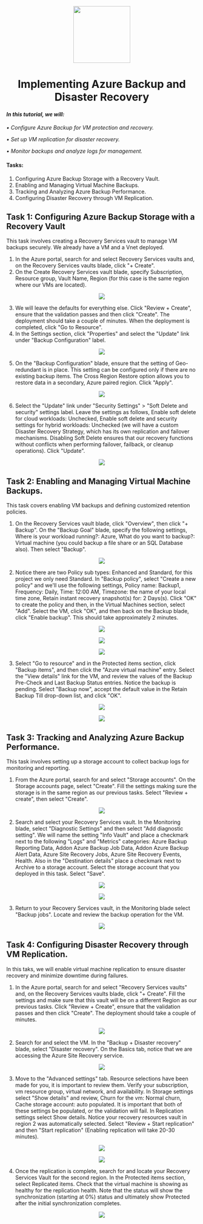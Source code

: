 <p align="center">
  <img src="https://github.com/user-attachments/assets/3735c0e1-2d24-4189-bf99-ea8d490f33c9" width="150" height="auto">
  <h1 align="center">Implementing Azure Backup and Disaster Recovery</h1>
</p>

#### *In this tutorial, we will:*
*•	Configure Azure Backup for VM protection and recovery.*

*•	Set up VM replication for disaster recovery.*

*•	Monitor backups and analyze logs for management.*

#### Tasks:
 1. Configuring Azure Backup Storage with a Recovery Vault.
 2. Enabling and Managing Virtual Machine Backups.
 3. Tracking and Analyzing Azure Backup Performance.
 4. Configuring Disaster Recovery through VM Replication.

## Task 1: Configuring Azure Backup Storage with a Recovery Vault

This task involves creating a Recovery Services vault to manage VM backups securely. We already have a VM and a Vnet deployed.

1.  In the Azure portal, search for and select Recovery Services vaults and, on the Recovery Services vaults blade, click "+ Create".
2.  On the Create Recovery Services vault blade, specify Subscription, Resource group, Vault Name, Region (for this case is the same region where our VMs are located).

<p align="center">
<img src="https://github.com/user-attachments/assets/d114e8db-17f1-4dae-8be7-132993f3bf57">
</p>

3.  We will leave the defaults for everything else. Click "Review + Create", ensure that the validation passes and then click "Create". The deployment should take a couple of minutes. When the deployment is completed, click "Go to Resource".
4. In the Settings section, click "Properties" and select the "Update" link under "Backup Configuration" label.

<p align="center">
<img src="https://github.com/user-attachments/assets/ccdf319b-8b95-4730-aa29-af10e9812ea9">
</p>

5. On the "Backup Configuration" blade, ensure that the setting of Geo-redundant is in place. This setting can be configured only if there are no existing backup items. The Cross Region Restore option allows you to restore data in a secondary, Azure paired region. Click "Apply".

<p align="center">
<img src="https://github.com/user-attachments/assets/75a6b592-2545-47ae-a537-90804c9d772e">
</p>

6.  Select the "Update" link under "Security Settings" > "Soft Delete and security" settings label. Leave the settings as follows, Enable soft delete for cloud workloads: Unchecked, Enable soft delete and security settings for hybrid workloads: Unchecked (we will have a custom Disaster Recovery Strategy, which has its own replication and failover mechanisms. Disabling Soft Delete ensures that our recovery functions without conflicts when performing failover, failback, or cleanup operations). Click "Update".

<p align="center">
<img src="https://github.com/user-attachments/assets/be87de72-456d-4ea5-bbdf-e1011ac9538d">
</p>

## Task 2: Enabling and Managing Virtual Machine Backups.

This task covers enabling VM backups and defining customized retention policies.

1.  On the Recovery Services vault blade, click "Overview", then click "+ Backup". On the "Backup Goal" blade, specify the following settings, Where is your workload running?: Azure, What do you want to backup?: Virtual machine (you could backup a file share or an SQL Database also). Then select "Backup".

<p align="center">
<img src="https://github.com/user-attachments/assets/511ab692-9c26-48f4-918d-591b587ee5c2">
</p>

2.  Notice there are two Policy sub types: Enhanced and Standard, for this project we only need Standard. In "Backup policy", select "Create a new policy" and we'll use the following settings, Policy name: Backup1, Frequency: Daily, Time: 12:00 AM, Timezone: the name of your local time zone, Retain instant recovery snapshot(s) for: 2 Days(s). Click "OK" to create the policy and then, in the Virtual Machines section, select "Add". Select the VM, click "OK", and then back on the Backup blade, click "Enable backup". This should take approximately 2 minutes.

<p align="center">
<img src="https://github.com/user-attachments/assets/73420444-c237-410c-b95a-30c603c27192">
</p>

<p align="center">
<img src="https://github.com/user-attachments/assets/f402c007-6a82-4df6-8dc8-b10b0471b5da">
</p>

<p align="center">
<img src="https://github.com/user-attachments/assets/a2e5e6c3-1bfd-4746-b034-88c1b9ca8946">
</p>

3.  Select "Go to resource" and in the Protected items section, click "Backup items", and then click the "Azure virtual machine" entry. Select the "View details" link for the VM, and review the values of the Backup Pre-Check and Last Backup Status entries. Notice the backup is pending. Select "Backup now", accept the default value in the Retain Backup Till drop-down list, and click "OK".

<p align="center">
<img src="https://github.com/user-attachments/assets/21b60186-8f6d-4e8c-a8aa-f70d17e84e5f">
</p>

<p align="center">
<img src="https://github.com/user-attachments/assets/76284a2f-f24d-4f9f-ba66-b72ae63ef8c6">
</p>

## Task 3: Tracking and Analyzing Azure Backup Performance.

This task involves setting up a storage account to collect backup logs for monitoring and reporting.

1.  From the Azure portal, search for and select "Storage accounts". On the Storage accounts page, select "Create". Fill the settings making sure the storage is in the same region as our previous tasks. Select "Review + create", then select "Create".

<p align="center">
<img src="https://github.com/user-attachments/assets/a448fbfe-1d7c-46fd-bed0-88485aed56e0">
</p>

2.  Search and select your Recovery Services vault. In the Monitoring blade, select "Diagnostic Settings" and then select "Add diagnostic setting". We will name the setting "Info Vault" and place a checkmark next to the following "Logs" and "Metrics" categories: Azure Backup Reporting Data, Addon Azure Backup Job Data, Addon Azure Backup Alert Data, Azure Site Recovery Jobs, Azure Site Recovery Events, Health. Also in the "Destination details" place a checkmark next to Archive to a storage account. Select the storage account that you deployed in this task. Select "Save".


<p align="center">
<img src="https://github.com/user-attachments/assets/ae92bf60-696d-4d86-af68-f701dc257e5d">
</p>

<p align="center">
<img src="https://github.com/user-attachments/assets/bc443050-6607-4b6d-96fc-964bc34cae13">
</p>

3.  Return to your Recovery Services vault, in the Monitoring blade select "Backup jobs". Locate and review the backup operation for the VM.

<p align="center">
<img src="https://github.com/user-attachments/assets/ce426584-f7ec-4474-a29f-429145fe8a39">
</p>

## Task 4: Configuring Disaster Recovery through VM Replication.

In this taks, we will enable virtual machine replication to ensure disaster recovery and minimize downtime during failures.

1.  In the Azure portal, search for and select "Recovery Services vaults" and, on the Recovery Services vaults blade, click "+ Create". Fill the settings and make sure that this vault will be on a different Region as our previous tasks. Click "Review + Create", ensure that the validation passes and then click "Create". The deployment should take a couple of minutes.

<p align="center">
<img src="https://github.com/user-attachments/assets/72748036-20d5-4fc7-8691-16cf25239691">
</p>

2.  Search for and select the VM. In the "Backup + Disaster recovery" blade, select "Disaster recovery". On the Basics tab, notice that we are accessing the Azure Site Recovery service.

<p align="center">
<img src="https://github.com/user-attachments/assets/871f7d0c-4d87-43db-9c14-762b97993f65">
</p>

3.  Move to the "Advanced settings" tab. Resource selections have been made for you, it is important to review them. Verify your subscription, vm resource group, virtual network, and availability. In Storage settings select "Show details" and review, Churn for the vm: Normal churn, Cache storage account: auto populated. It is important that both of these settings be populated, or the validation will fail. In Replication settings select Show details. Notice your recovery resources vault in region 2 was automatically selected. Select "Review + Start replication" and then "Start replication" (Enabling replication will take 20-30 minutes).

<p align="center">
<img src="https://github.com/user-attachments/assets/033feb44-eb03-44bc-8719-d0cbc11efec9">
</p>

<p align="center">
<img src="https://github.com/user-attachments/assets/6185cd18-aa25-4036-b1de-280b89d697db">
</p>

4.  Once the replication is complete, search for and locate your Recovery Services Vault for the second region. In the Protected items section, select Replicated items. Check that the virtual machine is showing as healthy for the replication health. Note that the status will show the synchronization (starting at 0%) status and ultimately show Protected after the initial synchronization completes.

<p align="center">
<img src="https://github.com/user-attachments/assets/d5da0a36-b3c6-46a5-8d8d-41d52a566eb3">
</p>
